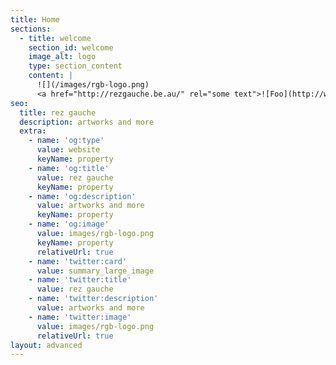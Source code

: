 ```yaml
---
title: Home
sections:
  - title: welcome
    section_id: welcome
    image_alt: logo
    type: section_content
    content: |
      ![](/images/rgb-logo.png)
      <a href="http://rezgauche.be.au/" rel="some text">![Foo](http://www.google.com.au/images/nav_logo7.png)</a>
seo:
  title: rez gauche
  description: artworks and more
  extra:
    - name: 'og:type'
      value: website
      keyName: property
    - name: 'og:title'
      value: rez gauche
      keyName: property
    - name: 'og:description'
      value: artworks and more
      keyName: property
    - name: 'og:image'
      value: images/rgb-logo.png
      keyName: property
      relativeUrl: true
    - name: 'twitter:card'
      value: summary_large_image
    - name: 'twitter:title'
      value: rez gauche
    - name: 'twitter:description'
      value: artworks and more
    - name: 'twitter:image'
      value: images/rgb-logo.png
      relativeUrl: true
layout: advanced
---
```

